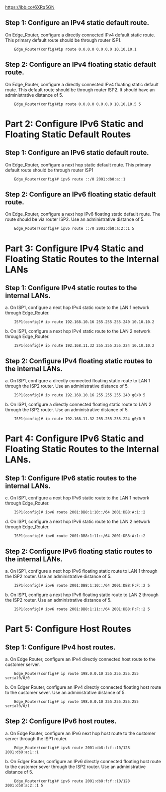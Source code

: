 
https://ibb.co/6XRq5GN

## Step 1: Configure an IPv4 static default route.
On Edge_Router, configure a directly connected IPv4 default static route. This primary default route should be through router ISP1.

        Edge_Router(config)#ip route 0.0.0.0 0.0.0.0 10.10.10.1

## Step 2: Configure an IPv4 floating static default route.
 On Edge_Router, configure a directly connected IPv4 floating static default route. This default route should be through router ISP2. It should have an administrative distance of 5.

        Edge_Router(config)#ip route 0.0.0.0 0.0.0.0 10.10.10.5 5

# Part 2: Configure IPv6 Static and Floating Static Default Routes
## Step 1: Configure an IPv6 static default route.
On Edge_Router, configure a next hop static default route. This primary default route should be through router ISP1

        Edge_Router(config)# ipv6 route ::/0 2001:db8:a::1

## Step 2: Configure an IPv6 floating static default route.
On Edge_Router, configure a next hop IPv6 floating static default route. The route should be via router ISP2. Use an administrative distance of 5.

        Edge_Router(config)# ipv6 route ::/0 2001:db8:a:2::1 5

# Part 3: Configure IPv4 Static and Floating Static Routes to the Internal LANs
## Step 1: Configure IPv4 static routes to the internal LANs.

a. On ISP1, configure a next hop IPv4 static route to the LAN 1 network through Edge_Router.

        ISP1(config)# ip route 192.168.10.16 255.255.255.240 10.10.10.2

b. On ISP1, configure a next hop IPv4 static route to the LAN 2 network through Edge_Router.

        ISP1(config)# ip route 192.168.11.32 255.255.255.224 10.10.10.2


## Step 2: Configure IPv4 floating static routes to the internal LANs.
a. On ISP1, configure a directly connected floating static route to LAN 1 through the ISP2 router. Use an administrative distance of 5.

        ISP1(config)# ip route 192.168.10.16 255.255.255.240 g0/0 5

b. On ISP1, configure a directly connected floating static route to LAN 2 through the ISP2 router. Use an administrative distance of 5.

        ISP1(config)# ip route 192.168.11.32 255.255.255.224 g0/0 5

# Part 4: Configure IPv6 Static and Floating Static Routes to the Internal LANs.
## Step 1: Configure IPv6 static routes to the internal LANs.
c. On ISP1, configure a next hop IPv6 static route to the LAN 1 network through Edge_Router.

        ISP1(config)# ipv6 route 2001:DB8:1:10::/64 2001:DB8:A:1::2

d. On ISP1, configure a next hop IPv6 static route to the LAN 2 network through Edge_Router.

        ISP1(config)# ipv6 route 2001:DB8:1:11::/64 2001:DB8:A:1::2


## Step 2: Configure IPv6 floating static routes to the internal LANs.
a. On ISP1, configure a next hop IPv6 floating static route to LAN 1 through the ISP2 router. Use an administrative distance of 5.

        ISP1(config)# ipv6 route 2001:DB8:1:10::/64 2001:DB8:F:F::2 5

b. On ISP1, configure a next hop IPv6 floating static route to LAN 2 through the ISP2 router. Use an administrative distance of 5.

        ISP1(config)# ipv6 route 2001:DB8:1:11::/64 2001:DB8:F:F::2 5


# Part 5: Configure Host Routes
## Step 1: Configure IPv4 host routes.

a. On Edge Router, configure an IPv4 directly connected host route to the customer server.
       
        Edge_Router(config)# ip route 198.0.0.10 255.255.255.255 serial0/0/0

b. On Edger Router, configure an IPv4 directly connected floating host route to the customer sever. Use an administrative distance of 5.

        Edge_Router(config)# ip route 198.0.0.10 255.255.255.255 serial0/0/1

## Step 2: Configure IPv6 host routes.
a. On Edge Router, configure an IPv6 next hop host route to the customer server through the ISP1 router.

        Edge_Router(config)# ipv6 route 2001:db8:f:f::10/128 2001:db8:a:1::1


b. On Edger Router, configure an IPv6 directly connected floating host route to the customer sever through the ISP2 router. Use an administrative distance of 5.

        Edge_Router(config)# ipv6 route 2001:db8:f:f::10/128 2001:db8:a:2::1 5